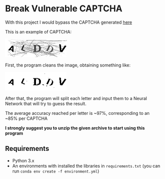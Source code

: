 # Break Vulnerable CAPTCHA

With this project I would bypass the CAPTCHA generated [here](https://forms.iit.it/captcha.php)


This is an example of CAPTCHA:

![Example-of-CAPTCHA](examples/original.png)

First, the program cleans the image, obtaining something like:

![Example-of-cleaned-CAPTCHA](examples/cleaned.png)

After that, the program will split each letter and input them to a Neural Network that will try to guess the result.

The average accuracy reached per letter is ~97%, corresponding to an ~85% per CAPTCHA

**I strongly suggest you to unzip the given archive to start using this program**

## Requirements
- Python 3.x
- An environments with installed the libraries in ```requirements.txt``` (you can run ```conda env create -f environment.yml```)